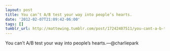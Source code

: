 ```yaml
---
layout: post
title: You can’t A/B test your way into people’s hearts.
date: '2012-02-07T21:09:42-06:00'
tags: []
tumblr_url: http://mattewing.tumblr.com/post/17242407511/you-cant-a-b-test-your-way-into-peoples-hearts
---
```

You can’t A/B test your way into people’s hearts.—@charliepark
